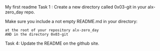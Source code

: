 My first readme
Task 1 : Create a new directory called 0x03-git in your alx-zero_day repo.

Make sure you include a not empty README.md in your directory:

    at the root of your repository alx-zero_day
    AND in the directory 0x03-git

Task 4: Update the README on the github site. 
